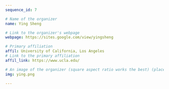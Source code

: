```yaml
---
sequence_id: 7

# Name of the organizer
name: Ying Sheng

# Link to the organizer's webpage
webpage: https://sites.google.com/view/yingsheng

# Primary affiliation
affil: University of California, Los Angeles
# Link to the primary affiliation
affil_link: https://www.ucla.edu/

# An image of the organizer (square aspect ratio works the best) (place in the `assets/img/organizers` directory)
img: ying.png

---
```

